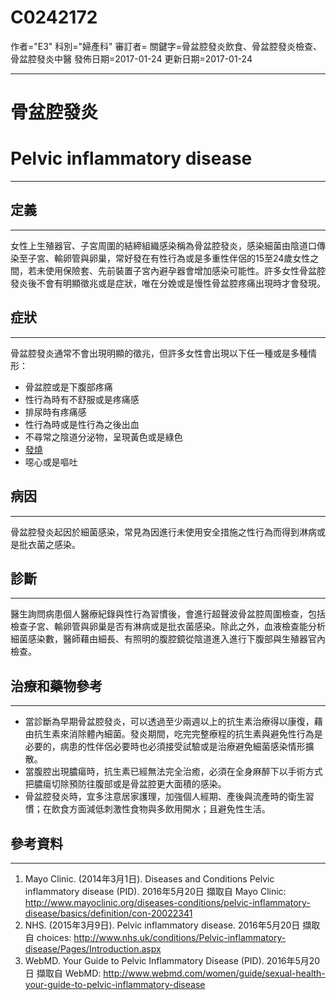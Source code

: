 # C0242172
作者="E3"
科別="婦產科"
審訂者=
關鍵字=骨盆腔發炎飲食、骨盆腔發炎檢查、骨盆腔發炎中醫
發佈日期=2017-01-24
更新日期=2017-01-24

----------
# 骨盆腔發炎
# Pelvic inflammatory disease
----------
## 定義
----------

女性上生殖器官、子宮周圍的結締組織感染稱為骨盆腔發炎，感染細菌由陰道口傳染至子宮、輸卵管與卵巢，常好發在有性行為或是多重性伴侶的15至24歲女性之間，若未使用保險套、先前裝置子宮內避孕器會增加感染可能性。許多女性骨盆腔發炎後不會有明顯徵兆或是症狀，唯在分娩或是慢性骨盆腔疼痛出現時才會發現。

## 症狀
----------

骨盆腔發炎通常不會出現明顯的徵兆，但許多女性會出現以下任一種或是多種情形：

- 骨盆腔或是下腹部疼痛
- 性行為時有不舒服或是疼痛感
- 排尿時有疼痛感
- 性行為時或是性行為之後出血
- 不尋常之陰道分泌物，呈現黃色或是綠色
- [發燒](C0015967)
- 噁心或是嘔吐
## 病因
----------

骨盆腔發炎起因於細菌感染，常見為因進行未使用安全措施之性行為而得到淋病或是批衣菌之感染。 

## 診斷
----------

醫生詢問病患個人醫療紀錄與性行為習慣後，會進行超聲波骨盆腔周圍檢查，包括檢查子宮、輸卵管與卵巢是否有淋病或是批衣菌感染。除此之外，血液檢查能分析細菌感染數，醫師藉由細長、有照明的腹腔鏡從陰道進入進行下腹部與生殖器官內檢查。

## 治療和藥物參考
----------
- 當診斷為早期骨盆腔發炎，可以透過至少兩週以上的抗生素治療得以康復，藉由抗生素來消除體內細菌。發炎期間，吃完完整療程的抗生素與避免性行為是必要的，病患的性伴侶必要時也必須接受試驗或是治療避免細菌感染情形擴散。
- 當腹腔出現膿瘍時，抗生素已經無法完全治癒，必須在全身麻醉下以手術方式把膿瘍切除預防往腹部或是骨盆腔更大面積的感染。
- 骨盆腔發炎時，宜多注意居家護理，加強個人經期、產後與流產時的衛生習慣；在飲食方面減低刺激性食物與多飲用開水；且避免性生活。 
## 參考資料
----------
1. Mayo Clinic. (2014年3月1日). Diseases and Conditions Pelvic inflammatory disease (PID). 2016年5月20日 擷取自 Mayo Clinic: http://www.mayoclinic.org/diseases-conditions/pelvic-inflammatory-disease/basics/definition/con-20022341
2. NHS. (2015年3月9日). Pelvic inflammatory disease. 2016年5月20日 擷取自 choices: http://www.nhs.uk/conditions/Pelvic-inflammatory-disease/Pages/Introduction.aspx
3. WebMD. Your Guide to Pelvic Inflammatory Disease (PID). 2016年5月20日 擷取自 WebMD: http://www.webmd.com/women/guide/sexual-health-your-guide-to-pelvic-inflammatory-disease



